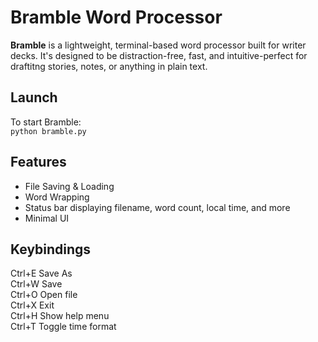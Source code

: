 # Bramble Word Processor

**Bramble** is a lightweight, terminal-based word processor built for writer decks. It's designed to be distraction-free, fast, and intuitive-perfect for draftitng stories, notes, or anything in plain text.

## Launch
To start Bramble:  
```python bramble.py```

## Features
 - File Saving & Loading
 - Word Wrapping
 - Status bar displaying filename, word count, local time, and more
 - Minimal UI

## Keybindings
Ctrl+E     Save As  
Ctrl+W     Save  
Ctrl+O     Open file  
Ctrl+X     Exit  
Ctrl+H     Show help menu  
Ctrl+T     Toggle time format  
